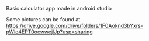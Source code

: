 Basic calculator app made in android studio

Some pictures can be found at https://drive.google.com/drive/folders/1F0Aoknd3bYxrs-pWle4EPT0ocwwejlJp?usp=sharing
